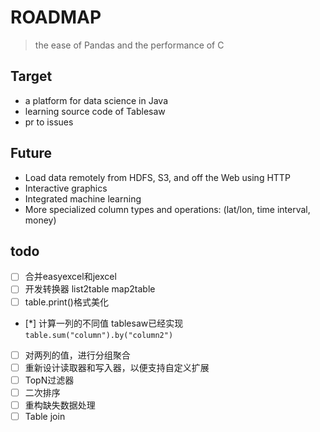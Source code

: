 # ROADMAP

 > the ease of Pandas and the performance of C
 
## Target

- a platform for data science in Java
- learning source code of Tablesaw
- pr to issues
    
## Future

- Load data remotely from HDFS, S3, and off the Web using HTTP
- Interactive graphics
- Integrated machine learning
- More specialized column types and operations: (lat/lon, time interval, money)

## todo

- [ ] 合并easyexcel和jexcel
- [ ] 开发转换器 list2table map2table
- [ ] table.print()格式美化
- [*] 计算一列的不同值 
tablesaw已经实现 `table.sum("column").by("column2")`  
- [ ] 对两列的值，进行分组聚合 
- [ ] 重新设计读取器和写入器，以便支持自定义扩展 
- [ ] TopN过滤器 
- [ ] 二次排序   
- [ ] 重构缺失数据处理   
- [ ] Table join
